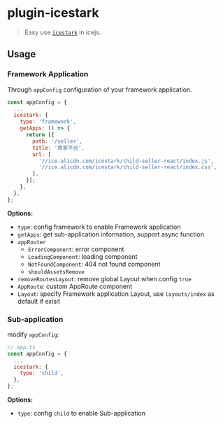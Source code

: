 # plugin-icestark

> Easy use [`icestark`](https://github.com/ice-lab/icestark) in icejs.

## Usage

### Framework Application

Through `appConfig` configuration of your framework application.

```js
const appConfig = {
  ...
  icestark: {
    type: 'framework',
    getApps: () => {
      return [{
        path: '/seller',
        title: '商家平台',
        url: [
          '//ice.alicdn.com/icestark/child-seller-react/index.js',
          '//ice.alicdn.com/icestark/child-seller-react/index.css',
        ],
      }];
    },
  },
};
```

**Options:**

 - `type`: config framework to enable Framework application
 - `getApps`: get sub-application information, support async function
 - `appRouter`
   - `ErrorComponent`: error component
   - `LoadingComponent`: loading component
   - `NotFoundComponent`: 404 not found component
   - `shouldAssetsRemove`
 - `removeRoutesLayout`: remove global Layout when config `true`
 - `AppRoute`: custom AppRoute component
 - `Layout`: specify Framework application Layout, use `layouts/index` as default if exisit

### Sub-application

modify `appConfig`:

```js
// app.ts
const appConfig = {
  ...
  icestark: {
    type: 'child',
  },
};
```

**Options:**
 - `type`: config `child` to enable Sub-application
